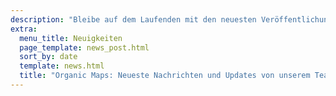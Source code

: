 ```yaml
---
description: "Bleibe auf dem Laufenden mit den neuesten Veröffentlichungen von Organic Maps, Neuigkeiten und Updates von unserem Team"
extra:
  menu_title: Neuigkeiten
  page_template: news_post.html
  sort_by: date
  template: news.html
  title: "Organic Maps: Neueste Nachrichten und Updates von unserem Team"
---
```

